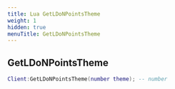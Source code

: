 ```yaml
---
title: Lua GetLDoNPointsTheme
weight: 1
hidden: true
menuTitle: GetLDoNPointsTheme
---
```

## GetLDoNPointsTheme
```lua
Client:GetLDoNPointsTheme(number theme); -- number
```